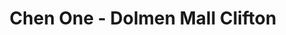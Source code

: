 ---
title: "Chen One - Dolmen Mall Clifton"
url: /karachi/chen-one-dolmen-mall-clifton/
shop: Raumausstattung
---
